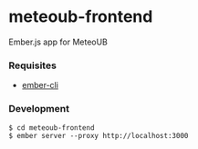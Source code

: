 meteoub-frontend
================

Ember.js app for MeteoUB

### Requisites

* [ember-cli](https://github.com/stefanpenner/ember-cli)

### Development

```
$ cd meteoub-frontend
$ ember server --proxy http://localhost:3000
```
